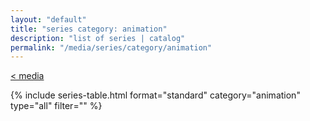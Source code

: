 ```yaml
---
layout: "default"
title: "series category: animation"
description: "list of series | catalog"
permalink: "/media/series/category/animation"
---
```

[< media](media.md)

{% include series-table.html format="standard" category="animation" type="all" filter="" %}
